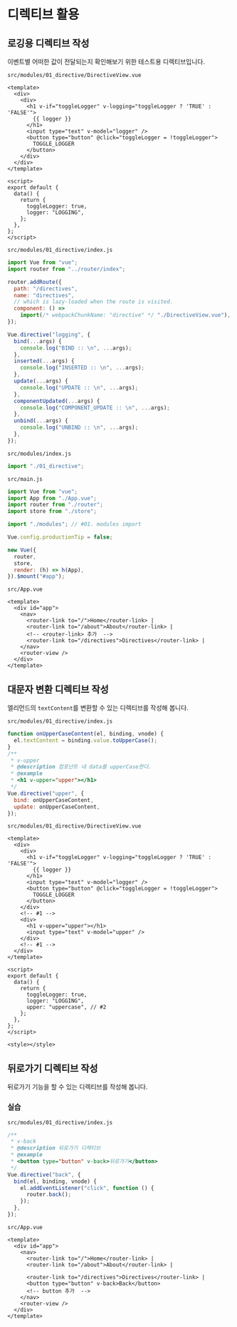 # 디렉티브 활용

## 로깅용 디렉티브 작성

이벤트별 어떠한 값이 전달되는지 확인해보기 위한 테스트용 디렉티브입니다.

`src/modules/01_directive/DirectiveView.vue`

```vue
<template>
  <div>
    <div>
      <h1 v-if="toggleLogger" v-logging="toggleLogger ? 'TRUE' : 'FALSE'">
        {{ logger }}
      </h1>
      <input type="text" v-model="logger" />
      <button type="button" @click="toggleLogger = !toggleLogger">
        TOGGLE_LOGGER
      </button>
    </div>
  </div>
</template>

<script>
export default {
  data() {
    return {
      toggleLogger: true,
      logger: "LOGGING",
    };
  },
};
</script>
```

`src/modules/01_directive/index.js`

```js
import Vue from "vue";
import router from "../router/index";

router.addRoute({
  path: "/directives",
  name: "directives",
  // which is lazy-loaded when the route is visited.
  component: () =>
    import(/* webpackChunkName: "directive" */ "./DirectiveView.vue"),
});

Vue.directive("logging", {
  bind(...args) {
    console.log("BIND :: \n", ...args);
  },
  inserted(...args) {
    console.log("INSERTED :: \n", ...args);
  },
  update(...args) {
    console.log("UPDATE :: \n", ...args);
  },
  componentUpdated(...args) {
    console.log("COMPONENT_UPDATE :: \n", ...args);
  },
  unbind(...args) {
    console.log("UNBIND :: \n", ...args);
  },
});
```

`src/modules/index.js`

```js
import "./01_directive";
```

`src/main.js`

```js
import Vue from "vue";
import App from "./App.vue";
import router from "./router";
import store from "./store";

import "./modules"; // #01. modules import

Vue.config.productionTip = false;

new Vue({
  router,
  store,
  render: (h) => h(App),
}).$mount("#app");
```

`src/App.vue`

```vue
<template>
  <div id="app">
    <nav>
      <router-link to="/">Home</router-link> |
      <router-link to="/about">About</router-link> |
      <!-- <router-link> 추가  -->
      <router-link to="/directives">Directives</router-link> |
    </nav>
    <router-view />
  </div>
</template>
```

## 대문자 변환 디렉티브 작성

엘리먼드의 `textContent`를 변환할 수 있는 디렉티브를 작성해 봅니다.

`src/modules/01_directive/index.js`

```js
function onUpperCaseContent(el, binding, vnode) {
  el.textContent = binding.value.toUpperCase();
}
/**
 * v-upper
 * @description 컴포넌트 내 data를 upperCase한다.
 * @example
 * <h1 v-upper="upper"></h1>
 */
Vue.directive("upper", {
  bind: onUpperCaseContent,
  update: onUpperCaseContent,
});
```

`src/modules/01_directive/DirectiveView.vue`

```vue
<template>
  <div>
    <div>
      <h1 v-if="toggleLogger" v-logging="toggleLogger ? 'TRUE' : 'FALSE'">
        {{ logger }}
      </h1>
      <input type="text" v-model="logger" />
      <button type="button" @click="toggleLogger = !toggleLogger">
        TOGGLE_LOGGER
      </button>
    </div>
    <!-- #1 -->
    <div>
      <h1 v-upper="upper"></h1>
      <input type="text" v-model="upper" />
    </div>
    <!-- #1 -->
  </div>
</template>

<script>
export default {
  data() {
    return {
      toggleLogger: true,
      logger: "LOGGING",
      upper: "uppercase", // #2
    };
  },
};
</script>

<style></style>
```

## 뒤로가기 디렉티브 작성

뒤로가기 기능을 할 수 있는 디렉티브를 작성해 봅니다.

### 실습

`src/modules/01_directive/index.js`

```js
/**
 * v-back
 * @description 뒤로가기 디렉티브
 * @example
 * <button type="button" v-back>뒤로가기</button>
 */
Vue.directive("back", {
  bind(el, binding, vnode) {
    el.addEventListener("click", function () {
      router.back();
    });
  },
});
```

`src/App.vue`

```vue
<template>
  <div id="app">
    <nav>
      <router-link to="/">Home</router-link> |
      <router-link to="/about">About</router-link> |

      <router-link to="/directives">Directives</router-link> |
      <button type="button" v-back>Back</button>
      <!-- button 추가  -->
    </nav>
    <router-view />
  </div>
</template>
```
